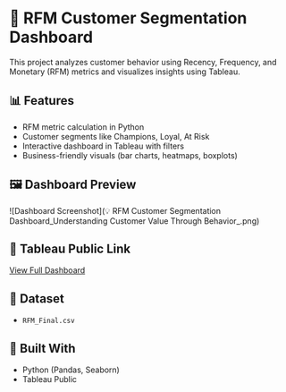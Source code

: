 # 🧠 RFM Customer Segmentation Dashboard

This project analyzes customer behavior using Recency, Frequency, and Monetary (RFM) metrics and visualizes insights using Tableau.

## 📊 Features

- RFM metric calculation in Python
- Customer segments like Champions, Loyal, At Risk
- Interactive dashboard in Tableau with filters
- Business-friendly visuals (bar charts, heatmaps, boxplots)

## 🖼️ Dashboard Preview

![Dashboard Screenshot](💡 RFM Customer Segmentation Dashboard_Understanding Customer Value Through Behavior_.png)

## 🔗 Tableau Public Link
[View Full Dashboard]([https://public.tableau.com/views/your-dashboard-link-here](https://public.tableau.com/app/profile/jyotirmay.das/viz/RFMCustomerSegmentationDashboard_17534348218150/RFMCustomerSegmentationDashboardUnderstandingCustomerValueThroughBehavior))

## 📁 Dataset
- `RFM_Final.csv`

## 🤖 Built With
- Python (Pandas, Seaborn)
- Tableau Public
